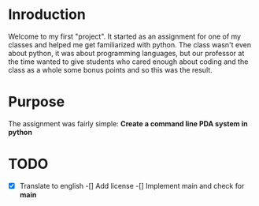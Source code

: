 
# Inroduction

Welcome to my first "project". It started as an assignment for one of my classes and helped me get familiarized with python. The class wasn't even about python, it was about programming languages, but our professor at the time wanted to give students who cared enough about coding and the class as a whole some bonus points and so this was the result.

# Purpose

The assignment was fairly simple: **Create a command line PDA system in python**


# TODO
-[x] Translate to english
-[] Add license
-[] Implement main and check for __main__